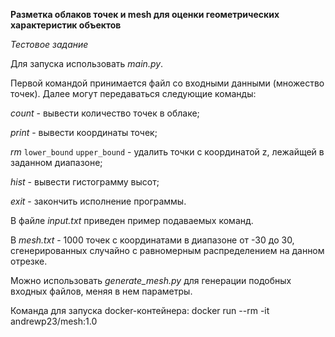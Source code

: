 **Разметка облаков точек и mesh для оценки геометрических характеристик объектов**

_Тестовое задание_

Для запуска использовать _main.py_.

Первой командой принимается файл со входными данными (множество точек).
Далее могут передаваться следующие команды:

_count_ - вывести количество точек в облаке;

_print_ - вывести координаты точек;

_rm_ `lower_bound` `upper_bound` - удалить точки с координатой z, лежайщей в заданном диапазоне;

_hist_ - вывести гистограмму высот;

_exit_ - закончить исполнение программы.

В файле _input.txt_ приведен пример подаваемых команд.

В _mesh.txt_ - 1000 точек с координатами в диапазоне от -30 до 30, сгенерированных случайно с равномерным распределением на данном отрезке.

Можно использовать _generate_mesh.py_ для генерации подобных входных файлов, меняя в нем параметры.

Команда для запуска docker-контейнера: docker run --rm -it andrewp23/mesh:1.0
